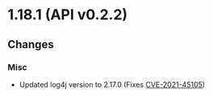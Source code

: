 # 1.18.1 (API v0.2.2)

## Changes

### Misc

- Updated log4j version to 2.17.0 \(Fixes [CVE-2021-45105](https://nvd.nist.gov/vuln/detail/CVE-2021-45105)\)
